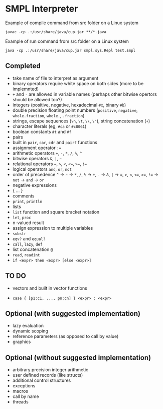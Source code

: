 SMPL Interpreter
================

Example of compile command from src folder on a Linux system
```
javac -cp .:/usr/share/java/cup.jar **/*.java
```

Example of run command from src folder on a Linux system
```
java -cp .:/usr/share/java/cup.jar smpl.sys.Repl test.smpl
```


Completed
---------

* take name of file to interpret as argument
* binary operators require white space on both sides (more to be implemnted)
* `+` and `-` are allowed in variable names (perhaps other bitwise opertors should be allowed too?)
* integers (positive, negative, hexadecimal `#x`, binary `#b`)
* double precision floating point numbers (`positive`, `negative`, `whole.fraction`, `whole.`, `.fraction`)
* strings, escape sequences (`\n`, `\t`, `\\`, `\"`), string concatenation (`+`)
* character literals (eg, `#ca` or `#c0061`)
* boolean constants `#t` and `#f`
* pairs
* built in `pair`, `car`, `cdr` and `pair?` functions
* assignment operator `:=`
* arithmetic operators `+`, `-`, `*`, `/`, `%`, `^`
* bitwise operators `&`, `|`, `~`
* relational operators `=`, `>`, `<`, `<=`, `>=`, `!=`
* logical operators `and`, `or`, `not`
* order of precedence `^` -> `~` -> `*`, `/`, `%` -> `+`, `-` -> `&`, `|` -> `=`, `>`, `<`, `<=`, `>=`, `!=` -> `not` -> `and` -> `or`
* negative expressions
* { ... }
* comments
* `print`, `println`
* lists
* `list` function and square bracket notation
* `let`, `proc`
* n-valued result
* assign expression to multiple variables
* `substr`
* `eqv?` and `equal?`
* `call`, `lazy`, `def`
* list concatenation `@`
* `read`, `readint`
* `if <expr> then <expr> [else <expr>]`

TO DO
-----

* vectors and built in vector functions

* `case { [p1:c1, ..., pn:cn] } <expr> : <expr>`


Optional (with suggested implementation)
----------------------------------------

* lazy evaluation
* dynamic scoping
* reference parameters (as opposed to call by value)
* graphics

Optional (without suggested implementation)
-------------------------------------------

* arbitrary precision integer arithmetic
* user defined records (like structs)
* additional control structures
* exceptions
* macros
* call by name
* threads

